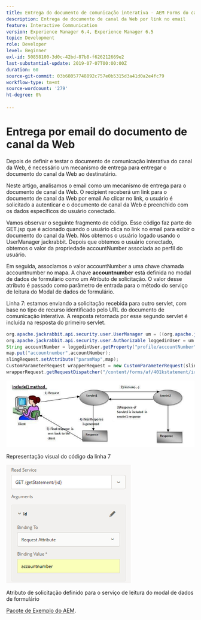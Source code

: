 ```yaml
---
title: Entrega do documento de comunicação interativa - AEM Forms do canal da Web
description: Entrega de documento de canal da Web por link no email
feature: Interactive Communication
version: Experience Manager 6.4, Experience Manager 6.5
topic: Development
role: Developer
level: Beginner
exl-id: 50858100-3d0c-42bd-87b8-f626212669e2
last-substantial-update: 2019-07-07T00:00:00Z
duration: 60
source-git-commit: 03b68057748892c757e0b5315d3a41d0a2e4fc79
workflow-type: tm+mt
source-wordcount: '279'
ht-degree: 0%

---
```


# Entrega por email do documento de canal da Web

Depois de definir e testar o documento de comunicação interativa do canal da Web, é necessário um mecanismo de entrega para entregar o documento do canal da Web ao destinatário.

Neste artigo, analisamos o email como um mecanismo de entrega para o documento de canal da Web. O recipient receberá um link para o documento de canal da Web por email.Ao clicar no link, o usuário é solicitado a autenticar e o documento de canal da Web é preenchido com os dados específicos do usuário conectado.

Vamos observar o seguinte fragmento de código. Esse código faz parte do GET.jsp que é acionado quando o usuário clica no link no email para exibir o documento do canal da Web. Nós obtemos o usuário logado usando o UserManager jackrabbit. Depois que obtemos o usuário conectado, obtemos o valor da propriedade accountNumber associada ao perfil do usuário.

Em seguida, associamos o valor accountNumber a uma chave chamada accountnumber no mapa. A chave **accountnumber** está definida no modal de dados de formulário como um Atributo de solicitação. O valor desse atributo é passado como parâmetro de entrada para o método do serviço de leitura do Modal de dados de formulário.

Linha 7: estamos enviando a solicitação recebida para outro servlet, com base no tipo de recurso identificado pelo URL do documento de comunicação interativa. A resposta retornada por esse segundo servlet é incluída na resposta do primeiro servlet.

```java
org.apache.jackrabbit.api.security.user.UserManager um = ((org.apache.jackrabbit.api.JackrabbitSession) session).getUserManager();
org.apache.jackrabbit.api.security.user.Authorizable loggedinUser = um.getAuthorizable(session.getUserID());
String accountNumber = loggedinUser.getProperty("profile/accountNumber")[0].getString();
map.put("accountnumber",accountNumber);
slingRequest.setAttribute("paramMap",map);
CustomParameterRequest wrapperRequest = new CustomParameterRequest(slingRequest,"GET");
wrapperRequest.getRequestDispatcher("/content/forms/af/401kstatement/irastatement/channels/web.html").include(wrapperRequest, response);
```

![Incluir abordagem de método](assets/includemethod.jpg)

Representação visual do código da linha 7

![Solicitar configuração de parâmetro](assets/requestparameter.png)

Atributo de solicitação definido para o serviço de leitura do modal de dados de formulário

[Pacote de Exemplo do AEM](assets/webchanneldelivery.zip).
